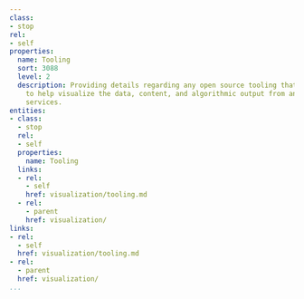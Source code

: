 ```yaml
---
class:
- stop
rel:
- self
properties:
  name: Tooling
  sort: 3088
  level: 2
  description: Providing details regarding any open source tooling that can be used
    to help visualize the data, content, and algorithmic output from any platform
    services.
entities:
- class:
  - stop
  rel:
  - self
  properties:
    name: Tooling
  links:
  - rel:
    - self
    href: visualization/tooling.md
  - rel:
    - parent
    href: visualization/
links:
- rel:
  - self
  href: visualization/tooling.md
- rel:
  - parent
  href: visualization/
...
```

